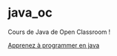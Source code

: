 # java_oc
Cours de Java de Open Classroom !

[Apprenez à programmer en java](http://openclassrooms.com/courses/apprenez-a-programmer-en-java)

